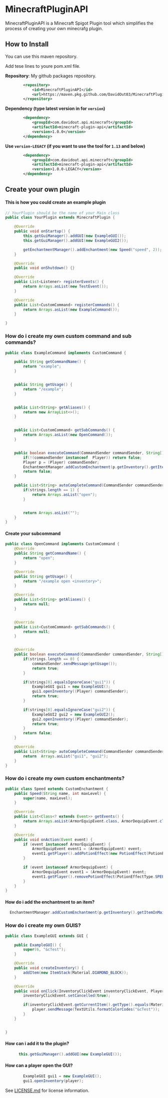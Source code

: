 # MinecraftPluginAPI
MinecraftPluginAPI is a Minecraft Spigot Plugin tool which simplifies the process of creating your own minecrafg plugin.

## How to Install
You can use this maven repository.

Add tese lines to youre pom.xml file.

**Repository**:
My github packages repository.

```xml
        <repository>
            <id>MinecraftPluginAPI</id>
            <url>https://maven.pkg.github.com/DavidOut03/MinecraftPluginAPI</url>
        </repository>
```



**Dependency (type latest version in for `version`)**
```xml
        <dependency>
            <groupId>com.davidout.api.minecraft</groupId>
            <artifactId>minecraft-plugin-api</artifactId>
            <version>1.0.0</version>
        </dependency>
```

**Use `version-LEGACY` (if you want to use the tool for `1.13` and below)**
```xml
        <dependency>
            <groupId>com.davidout.api.minecraft</groupId>
            <artifactId>minecraft-plugin-api</artifactId>
            <version>1.0.0-LEGACY</version>
        </dependency>
```


## Create your own plugin
#### This is how you could create an example plugin

```java
// YourPlugin should be the name of your Main class
public class YourPlugin extends MinecraftPlugin {

    @Override
    public void onStartup() {
        this.getGuiManager().addGUI(new ExampleGUI());
        this.getGuiManager().addGUI(new ExampleGUI2());

        getEnchantmentManager().addEnchantment(new Speed("speed", 2));
    }

    @Override
    public void onShutdown() {}

    @Override
    public List<Listener> registerEvents() {
        return Arrays.asList(new TestEvent());
    }

    @Override
    public List<CustomCommand> registerCommands() {
        return Arrays.asList(new ExampleCommand());
    }

}
```

### How do i create my own custom command and sub commands?

```java
public class ExampleCommand implements CustomCommand {

    public String getCommandName() {
        return "example";
    }


    public String getUsage() {
        return "/example";
    }


    public List<String> getAliases() {
        return new ArrayList<>();
    }


    public List<CustomCommand> getSubCommands() {
        return Arrays.asList(new OpenCommand());
    }


    public boolean executeCommand(CommandSender commandSender, String[] strings) {
        if(!(commandSender instanceof  Player)) return false;
        Player p = (Player) commandSender;
        EnchantmentManager.addCustomEnchantment(p.getInventory().getItemInMainHand(), "speed", 1);
        return false;
    }

    public List<String> autoCompleteCommand(CommandSender commandSender, String[] strings) {
        if(strings.length == 1) {
            return Arrays.asList("open");
        }


        return Arrays.asList("");
    }
}

```

#### Create your subcommand
```java
public class OpenCommand implements CustomCommand {
    @Override
    public String getCommandName() {
        return "open";
    }

    @Override
    public String getUsage() {
        return "/example open <inventory>";
    }

    @Override
    public List<String> getAliases() {
        return null;
    }


    @Override
    public List<CustomCommand> getSubCommands() {
        return null;
    }


    @Override
    public boolean executeCommand(CommandSender commandSender, String[] strings) {
        if(strings.length == 0) {
            commandSender.sendMessage(getUsage());
            return true;
        }

        if(strings[0].equalsIgnoreCase("gui1")) {
            ExampleGUI gui1 = new ExampleGUI();
            gui1.openInventory((Player) commandSender);
            return true;
        }

        if(strings[0].equalsIgnoreCase("gui2")) {
            ExampleGUI2 gui2 = new ExampleGUI2();
            gui2.openInventory((Player) commandSender);
            return true;
        }
        return false;
    }

    @Override
    public List<String> autoCompleteCommand(CommandSender commandSender, String[] strings) {
        return  Arrays.asList("gui1", "gui2");
    }
}
```
### How do i create my own custom enchantments?
```java
public class Speed extends CustomEnchantment {
    public Speed(String name, int maxLevel) {
        super(name, maxLevel);
    }

    @Override
    public List<Class<? extends Event>> getEvents() {
        return Arrays.asList(ArmorEquipEvent.class, ArmorDequipEvent.class);
    }

    @Override
    public void onAction(Event event) {
        if (event instanceof ArmorEquipEvent) {
            ArmorEquipEvent event1 = (ArmorEquipEvent) event;
            event1.getPlayer().addPotionEffect(new PotionEffect(PotionEffectType.SPEED, 99999, 2), true);
        }

        if (event instanceof ArmorDequipEvent) {
            ArmorDequipEvent event1 = (ArmorDequipEvent) event;
            event1.getPlayer().removePotionEffect(PotionEffectType.SPEED);
        }
    }
}
```

#### How do i add the enchantment to an item?
```java
  EnchantmentManager.addCustomEnchantment(p.getInventory().getItemInMainHand(), "speed", 1);
```

### How do i create my own GUIS?
```java
public class ExampleGUI extends GUI {

    public ExampleGUI() {
        super(6, "&cTest");
    }

    @Override
    public void createInventory() {
        addItem(new ItemStack(Material.DIAMOND_BLOCK));
    }

    @Override
    public void onClick(InventoryClickEvent inventoryClickEvent, Player player) {
        inventoryClickEvent.setCancelled(true);

        if(inventoryClickEvent.getCurrentItem().getType().equals(Material.DIAMOND_BLOCK)) {
            player.sendMessage(TextUtils.formatColorCodes("&cTest"));
        }
    }


}

```

#### How can i add it to the plugin?
```java
      this.getGuiManager().addGUI(new ExampleGUI());
```


#### How can a player open the GUI?
```java
        ExampleGUI gui1 = new ExampleGUI();
        gui1.openInventory(player);
```
   




See [LICENSE.md](LICENSE.md) for license information.
